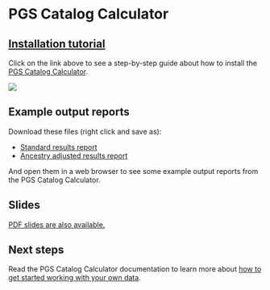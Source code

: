 # PGS Catalog Calculator

## [Installation tutorial](https://html-preview.github.io/?url=https://github.com/EBISPOT/eshg-2024-workshop/blob/main/4-pgs-calc-demo/install.html)

Click on the link above to see a step-by-step guide about how to install the [PGS Catalog Calculator](https://pgsc-calc.readthedocs.io/en/latest/).

![](https://github.com/EBISPOT/eshg-2024-workshop/blob/main/4-pgs-calc-demo/img/testprofile.gif)

## Example output reports

Download these files (right click and save as):

* [Standard results report](https://raw.githubusercontent.com/EBISPOT/eshg-2024-workshop/main/4-pgs-calc-demo/standard-results.html?raw=true)
* [Ancestry adjusted results report](https://raw.githubusercontent.com/EBISPOT/eshg-2024-workshop/main/4-pgs-calc-demo/ancestry-results.html?raw=true)

And open them in a web browser to see some example output reports from the PGS Catalog Calculator. 

## Slides

[PDF slides are also available.](slides/slides_pgsc_calc.pdf)

## Next steps

Read the PGS Catalog Calculator documentation to learn more about [how to get started working with your own data](https://pgsc-calc.readthedocs.io/en/latest/getting-started.html).
